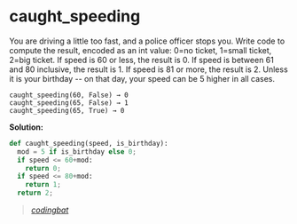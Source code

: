 # caught_speeding

You are driving a little too fast, and a police officer stops you. Write code to compute the result, encoded as an int value: 0=no ticket, 1=small ticket, 2=big ticket. If speed is 60 or less, the result is 0. If speed is between 61 and 80 inclusive, the result is 1. If speed is 81 or more, the result is 2. Unless it is your birthday -- on that day, your speed can be 5 higher in all cases.

```
caught_speeding(60, False) → 0
caught_speeding(65, False) → 1
caught_speeding(65, True) → 0
```

**Solution:**

```python
def caught_speeding(speed, is_birthday):
  mod = 5 if is_birthday else 0;
  if speed <= 60+mod:
    return 0;
  if speed <= 80+mod:
    return 1;
  return 2;
```

> _[codingbat](https://codingbat.com/prob/p137202)_